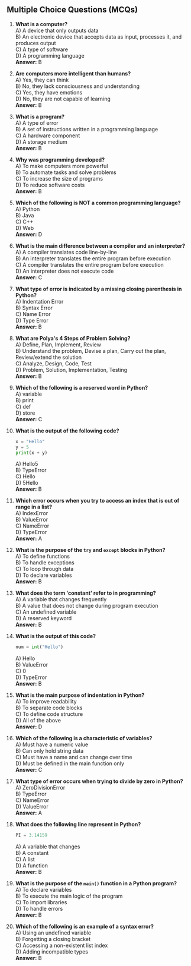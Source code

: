 ## Multiple Choice Questions (MCQs)

1. **What is a computer?**  
   A) A device that only outputs data  
   B) An electronic device that accepts data as input, processes it, and produces output  
   C) A type of software  
   D) A programming language  
   **Answer:** B  

2. **Are computers more intelligent than humans?**  
   A) Yes, they can think  
   B) No, they lack consciousness and understanding  
   C) Yes, they have emotions  
   D) No, they are not capable of learning  
   **Answer:** B  

3. **What is a program?**  
   A) A type of error  
   B) A set of instructions written in a programming language  
   C) A hardware component  
   D) A storage medium  
   **Answer:** B  

4. **Why was programming developed?**  
   A) To make computers more powerful  
   B) To automate tasks and solve problems  
   C) To increase the size of programs  
   D) To reduce software costs  
   **Answer:** B  

5. **Which of the following is NOT a common programming language?**  
   A) Python  
   B) Java  
   C) C++  
   D) Web  
   **Answer:** D  

6. **What is the main difference between a compiler and an interpreter?**  
   A) A compiler translates code line-by-line  
   B) An interpreter translates the entire program before execution  
   C) A compiler translates the entire program before execution  
   D) An interpreter does not execute code  
   **Answer:** C  

7. **What type of error is indicated by a missing closing parenthesis in Python?**  
   A) Indentation Error  
   B) Syntax Error  
   C) Name Error  
   D) Type Error  
   **Answer:** B  

8. **What are Polya's 4 Steps of Problem Solving?**  
   A) Define, Plan, Implement, Review  
   B) Understand the problem, Devise a plan, Carry out the plan, Review/extend the solution  
   C) Analyze, Design, Code, Test  
   D) Problem, Solution, Implementation, Testing  
   **Answer:** B  

9. **Which of the following is a reserved word in Python?**  
   A) variable  
   B) print  
   C) def  
   D) store  
   **Answer:** C  

10. **What is the output of the following code?**  
    ```python
    x = "Hello"
    y = 5
    print(x + y)
    ```  
    A) Hello5  
    B) TypeError  
    C) Hello  
    D) 5Hello  
    **Answer:** B  

11. **Which error occurs when you try to access an index that is out of range in a list?**  
    A) IndexError  
    B) ValueError  
    C) NameError  
    D) TypeError  
    **Answer:** A  

12. **What is the purpose of the `try` and `except` blocks in Python?**  
    A) To define functions  
    B) To handle exceptions  
    C) To loop through data  
    D) To declare variables  
    **Answer:** B  

13. **What does the term 'constant' refer to in programming?**  
    A) A variable that changes frequently  
    B) A value that does not change during program execution  
    C) An undefined variable  
    D) A reserved keyword  
    **Answer:** B  

14. **What is the output of this code?**  
    ```python
    num = int("Hello")
    ```  
    A) Hello  
    B) ValueError  
    C) 0  
    D) TypeError  
    **Answer:** B  

15. **What is the main purpose of indentation in Python?**  
    A) To improve readability  
    B) To separate code blocks  
    C) To define code structure  
    D) All of the above  
    **Answer:** D  

16. **Which of the following is a characteristic of variables?**  
    A) Must have a numeric value  
    B) Can only hold string data  
    C) Must have a name and can change over time  
    D) Must be defined in the main function only  
    **Answer:** C  

17. **What type of error occurs when trying to divide by zero in Python?**  
    A) ZeroDivisionError  
    B) TypeError  
    C) NameError  
    D) ValueError  
    **Answer:** A  

18. **What does the following line represent in Python?**  
    ```python
    PI = 3.14159
    ```  
    A) A variable that changes  
    B) A constant  
    C) A list  
    D) A function  
    **Answer:** B  

19. **What is the purpose of the `main()` function in a Python program?**  
    A) To declare variables  
    B) To execute the main logic of the program  
    C) To import libraries  
    D) To handle errors  
    **Answer:** B  

20. **Which of the following is an example of a syntax error?**  
    A) Using an undefined variable  
    B) Forgetting a closing bracket  
    C) Accessing a non-existent list index  
    D) Adding incompatible types  
    **Answer:** B  
